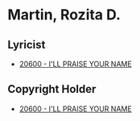 # Martin, Rozita D.

## Lyricist

- [20600 - I'LL PRAISE YOUR NAME](/hymns/20600.md)

## Copyright Holder

- [20600 - I'LL PRAISE YOUR NAME](/hymns/20600.md)

